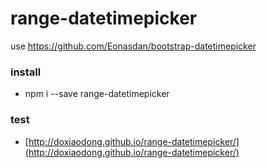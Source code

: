# range-datetimepicker
use https://github.com/Eonasdan/bootstrap-datetimepicker

### install

* npm i --save range-datetimepicker

### test

* [http://doxiaodong.github.io/range-datetimepicker/](http://doxiaodong.github.io/range-datetimepicker/)
